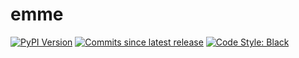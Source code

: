 # emme


[![PyPI Version][pypi-v-image]][pypi-v-link]
[![Commits since latest release][gh-image]][gh-link]
[![Code Style: Black][black-shield]]()


[black-shield]: https://img.shields.io/badge/code%20style-black-000000.svg

[pypi-v-image]: https://img.shields.io/pypi/v/emme.svg
[pypi-v-link]: https://pypi.org/project/emme/

[gh-link]: https://github.com/claudioperez/emme/compare/0.0.1...master
[gh-image]: https://img.shields.io/github/commits-since/claudioperez/emme/0.0.1?style=social

